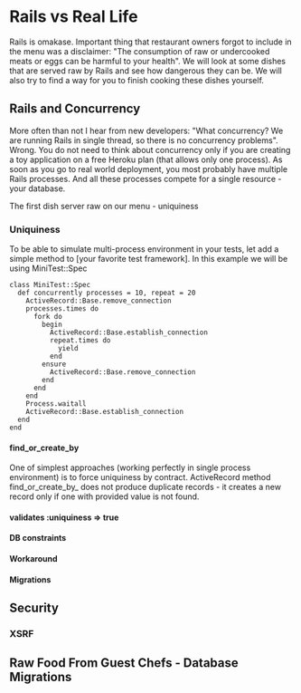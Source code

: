 # Rails vs Real Life

Rails is omakase. Important thing that restaurant owners forgot to include in the menu was a disclaimer:
"The consumption of raw or undercooked meats or eggs can be harmful to your health". We will look at some dishes
that are served raw by Rails and see how dangerous they can be. We will also try to find a way for you to finish
cooking these dishes yourself.

## Rails and Concurrency

More often than not I hear from new developers: "What concurrency? We are running Rails in single thread, so
there is no concurrency problems". Wrong. You do not need to think about concurrency only if you are creating a
toy application on a free Heroku plan (that allows only one process). As soon as you go to real world deployment, you
most probably have multiple Rails processes. And all these processes compete for a single resource - your database.

The first dish server raw on our menu - uniquiness

### Uniquiness

To be able to simulate multi-process environment in your tests, let add a simple method to [your favorite test
framework]. In this example we will be using MiniTest::Spec

    class MiniTest::Spec
      def concurrently processes = 10, repeat = 20
        ActiveRecord::Base.remove_connection
        processes.times do
          fork do
            begin
              ActiveRecord::Base.establish_connection
              repeat.times do
                yield
              end
            ensure
              ActiveRecord::Base.remove_connection
            end
          end
        end
        Process.waitall
        ActiveRecord::Base.establish_connection
      end
    end

#### find_or_create_by
One of simplest approaches (working perfectly in single process environment) is to force uniquiness by contract.
ActiveRecord method find_or_create_by_ does not produce duplicate records - it creates a new record only if one with
provided value is not found.

#### validates :uniquiness => true
#### DB constraints
#### Workaround
#### Migrations

## Security

### XSRF

## Raw Food From Guest Chefs - Database Migrations
